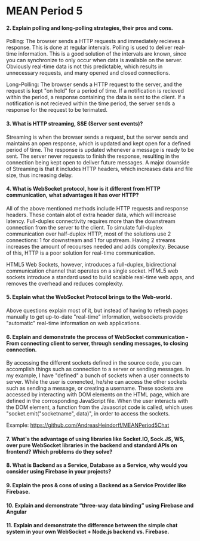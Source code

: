 # MEAN Period 5

#### 2. Explain polling and long-polling strategies, their pros and cons.

Polling:
The browser sends a HTTP requests and immediately recieves a response. This is done at regular intervals. Polling is used to deliver real-time information. This is a good solution of the intervals are known, since you can synchronize to only occur when data is available on the server. Obviously real-time data is not this predictable, which results in unnecessary requests, and many opened and closed connections.

Long-Polling:
The browser sends a HTTP request to the server, and the request is kept "on hold" for a period of time. If a notification is recieved within the period, a response containing the data is sent to the client. If a notification is not recieved within the time period, the server sends a response for the request to be terimated.

#### 3. What is HTTP streaming, SSE (Server sent events)?

Streaming is when the browser sends a request, but the server sends and maintains an open response, which is updated and kept open for a defined period of time. The response is updated whenever a message is ready to be sent. The server never requests to finish the response, resulting in the connection being kept open to deliver future messages. A major downside of Streaming is that it includes HTTP headers, which increases data and file size, thus increasing delay.

#### 4. What is WebSocket protocol, how is it different from HTTP communication, what advantages it has over HTTP?

All of the above mentioned methods include HTTP requests and response headers. These contain alot of extra header data, which will increase latency. Full-duplex connectivity requires more than the downstream connection from the server to the client. To simulate full-duplex communication over half-duplex HTTP, most of the solutions use 2 connections: 1 for downstream and 1 for upstream. Having 2 streams increases the amount of recourses needed and adds complexity. Because of this, HTTP is a poor solution for real-time communication.

HTML5 Web Sockets, however, introduces a full-duplex, bidirectional communication channel that operates on a single socket. HTML5 web sockets introduce a standard used to build scalable real-time web apps, and removes the overhead and reduces complexity.

#### 5. Explain what the WebSocket Protocol brings to the Web-world.

Above questions explain most of it, but instead of having to refresh pages manually to get up-to-date "real-time" information, websockets provide "automatic" real-time information on web applications.

#### 6. Explain and demonstrate the process of WebSocket communication - From connecting client to server, through sending messages, to closing connection.

By accessing the different sockets defined in the source code, you can accomplish things  such as connection to a server or sending messages. In my example, I have "defined" a bunch of sockets when a user connects to server.
While the user is conencted, he/she can access the other sockets such as sending a message, or creating a username.
These sockets are accessed by interacting with DOM elements on the HTML page, which are defined in the corrosponding JavaScript file.
When the user interacts with the DOM element, a function from the Javascript code is called, which uses "socket.emit("socketname", data)", in order to access the sockets.

Example: https://github.com/AndreasHeindorff/MEANPeriod5Chat

#### 7. What's the advantage of using libraries like Socket.IO, Sock.JS, WS, over pure WebSocket libraries in the backend and standard APIs on frontend? Which problems do they solve?

#### 8. What is Backend as a Service, Database as a Service, why would you consider using Firebase in your projects?

#### 9. Explain the pros & cons of using a Backend as a Service Provider like Firebase.

#### 10. Explain and demonstrate “three-way data binding” using Firebase and Angular

#### 11. Explain and demonstrate the difference between the simple chat system in your own WebSocket + Node.js backend vs. Firebase.
